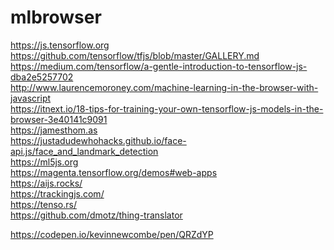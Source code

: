 # mlbrowser

https://js.tensorflow.org <br/>
https://github.com/tensorflow/tfjs/blob/master/GALLERY.md <br/>
https://medium.com/tensorflow/a-gentle-introduction-to-tensorflow-js-dba2e5257702 <br/>
http://www.laurencemoroney.com/machine-learning-in-the-browser-with-javascript <br/>
https://itnext.io/18-tips-for-training-your-own-tensorflow-js-models-in-the-browser-3e40141c9091 <br/>
https://jamesthom.as <br/>
https://justadudewhohacks.github.io/face-api.js/face_and_landmark_detection <br/>
https://ml5js.org <br/>
https://magenta.tensorflow.org/demos#web-apps <br/>
https://aijs.rocks/ <br/>
https://trackingjs.com/ <br/>
https://tenso.rs/ <br/>
https://github.com/dmotz/thing-translator

https://codepen.io/kevinnewcombe/pen/QRZdYP
